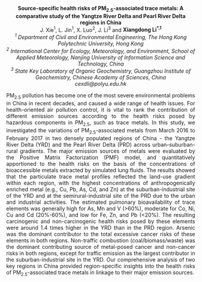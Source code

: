 <center><strong>Source-specific health risks of PM<sub>2.5</sub>-associated trace metals: A
comparative study of the Yangtze River Delta and Pearl River Delta
regions in China</strong>

<center>J. Xie<sup>1</sup>, L. Jin<sup>1</sup>, X. Luo<sup>2</sup>, J. Li<sup>3</sup> and <strong>Xiangdong Li<sup>*,1</sup></strong>

<center><i><sup>1</sup> Department of Civil and Environmental Engineering, The Hong Kong
Polytechnic University, Hong Kong</i>

<center><i><sup>2</sup> International Center for Ecology, Meteorology, and Environment,
School of Applied Meteorology, Nanjing University of Information Science
and Technology, China</i>

<center><i><sup>3</sup> State Key Laboratory of Organic Geochemistry, Guangzhou Institute
of Geochemistry, Chinese Academy of Sciences, China</i>

<center><i>cexdli@polyu.edu.hk</i>

<p style="text-align:justify">PM<sub>2.5</sub> pollution has become one of the most severe environmental
problems in China in recent decades, and caused a wide range of health
issues. For health-oriented air pollution control, it is vital to rank
the contribution of different emission sources according to the health
risks posed by hazardous components in PM<sub>2.5</sub>, such as trace metals. In
this study, we investigated the variations of PM<sub>2.5</sub>-associated metals
from March 2016 to February 2017 in two densely populated regions of
China - the Yangtze River Delta (YRD) and the Pearl River Delta (PRD)
across urban-suburban-rural gradients. The major emission sources of
metals were evaluated by the Positive Matrix Factorization (PMF) model,
and quantitatively apportioned to the health risks on the basis of the
concentrations of bioaccessible metals extracted by simulated lung
fluids. The results showed that the particulate trace metal profiles
reflected the land-use gradient within each region, with the highest
concentrations of anthropogenically enriched metal (e.g., Cu, Pb, As,
Cd, and Zn) at the suburban-industrial site of the YRD and at the
semirural-industrial site of the PRD due to the urban and industrial
activities. The estimated pulmonary bioavailability of trace elements
was generally high for As, Mn and V (&gt;60%), moderate for Co, Ni, Cu
and Cd (20%-60%), and low for Fe, Zn, and Pb (&lt;20%). The resulting
carcinogenic and non-carcinogenic health risks posed by these elements
were around 1.4 times higher in the YRD than in the PRD region. Arsenic
was the dominant contributor to the total excessive cancer risks of
these elements in both regions. Non-traffic combustion
(coal/biomass/waste) was the dominant contributing source of metal-posed
cancer and non-cancer risks in both regions, except for traffic emission
as the largest contributor in the suburban-industrial site in the YRD.
Our comprehensive analysis of two key regions in China provided
region-specific insights into the health risks of PM<sub>2.5</sub>-associated
trace metals in linkage to their major emission sources.
